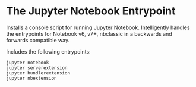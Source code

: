 # The Jupyter Notebook Entrypoint

Installs a console script for running Jupyter Notebook. Intelligently handles the entrypoints for Notebook v6, v7+, nbclassic in a backwards and forwards compatible way.

Includes the following entrypoints:
```
jupyter notebook
jupyter serverextension
jupyter bundlerextension
jupyter nbextension
```

